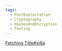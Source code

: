 ```yaml
---
tags:
  - PostExploitation
  - Cryptography
  - HashesAndEncryption
  - Tooling
---
```

[Fetching Title#xi6a](https://github.com/galkan/crowbar)